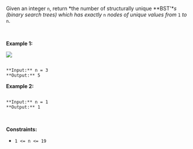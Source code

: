 Given an integer `n`, return *the number of structurally unique **BST'**s (binary search trees) which has exactly* `n` *nodes of unique values from* `1` *to* `n`.


 


**Example 1:**


![](https://assets.leetcode.com/uploads/2021/01/18/uniquebstn3.jpg)

```

**Input:** n = 3
**Output:** 5

```

**Example 2:**



```

**Input:** n = 1
**Output:** 1

```

 


**Constraints:**


* `1 <= n <= 19`


